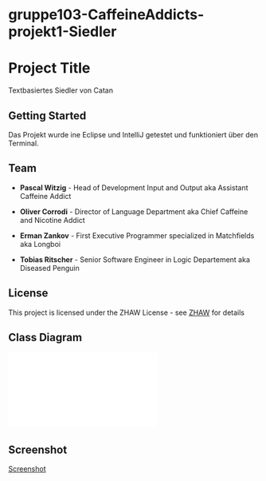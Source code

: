# gruppe103-CaffeineAddicts-projekt1-Siedler

# Project Title

Textbasiertes Siedler von Catan

## Getting Started

Das Projekt wurde ine Eclipse und IntelliJ getestet und funktioniert über den Terminal.

## Team

* **Pascal Witzig** - Head of Development Input and Output aka Assistant Caffeine Addict

* **Oliver Corrodi** - Director of Language Department aka Chief Caffeine and Nicotine Addict

* **Erman Zankov** - First Executive Programmer specialized in Matchfields aka Longboi

* **Tobias Ritscher** - Senior Software Engineer in Logic Departement aka Diseased Penguin

## License

This project is licensed under the ZHAW License - see [ZHAW](http://www.zhaw.ch) for details

## Class Diagram

![Flowchart](Klassendiagramm.pdf)

## Screenshot

[Screenshot]()
